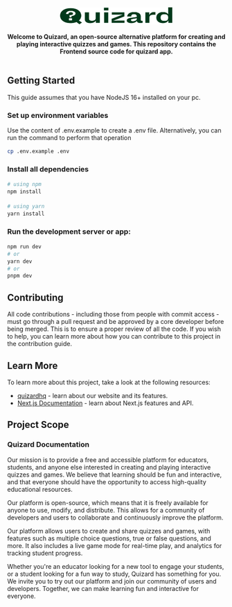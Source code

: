 <br />
<p align="center">
    <a href="https://quizardhq.com" target="_blank"><img width="260" height="39" src="./components/assets/logo/logo-full.svg" alt="Quizard Design Logo"></a>
    <br />
    <br />
    <b>Welcome to Quizard, an open-source alternative platform for creating and playing interactive quizzes and games. This repository contains the Frontend source code for quizard app.</b>
    <br />
    <br />
</p>

## Getting Started

This guide assumes that you have NodeJS 16+ installed on your pc.

### Set up environment variables

Use the content of .env.example to create a .env file. Alternatively, you can run the command to perform that operation

```bash
cp .env.example .env
```

### Install all dependencies

```bash
# using npm
npm install

# using yarn
yarn install
```

### Run the development server or app:

```bash
npm run dev
# or
yarn dev
# or
pnpm dev
```

## Contributing
All code contributions - including those from people with commit access - must go through a pull request and be approved by a core developer before being merged. This is to ensure a proper review of all the code. If you wish to help, you can learn more about how you can contribute to this project in the contribution guide.

## Learn More

To learn more about this project, take a look at the following resources: 

- [quizardhq](https://quizardhq.com/) - learn about our website and its features.
- [Next.js Documentation](https://nextjs.org/docs) - learn about Next.js features and API.


## Project Scope

### Quizard Documentation


Our mission is to provide a free and accessible platform for educators, students, and anyone else interested in creating and playing interactive quizzes and games. We believe that learning should be fun and interactive, and that everyone should have the opportunity to access high-quality educational resources.

Our platform is open-source, which means that it is freely available for anyone to use, modify, and distribute. This allows for a community of developers and users to collaborate and continuously improve the platform.

Our platform allows users to create and share quizzes and games, with features such as multiple choice questions, true or false questions, and more. It also includes a live game mode for real-time play, and analytics for tracking student progress.

Whether you're an educator looking for a new tool to engage your students, or a student looking for a fun way to study, Quizard has something for you. We invite you to try out our platform and join our community of users and developers. Together, we can make learning fun and interactive for everyone.
